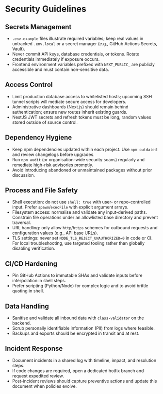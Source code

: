 # Security Guidelines

## Secrets Management

- `.env.example` files illustrate required variables; keep real values in untracked `.env.local` or a secret manager (e.g., GitHub Actions Secrets, Vault).
- Never commit API keys, database credentials, or tokens. Rotate credentials immediately if exposure occurs.
- Frontend environment variables prefixed with `NEXT_PUBLIC_` are publicly accessible and must contain non-sensitive data.

## Access Control

- Limit production database access to whitelisted hosts; upcoming SSH tunnel scripts will mediate secure access for developers.
- Administrative dashboards (Next.js) should remain behind authentication; ensure new routes inherit existing guards.
- NestJS JWT secrets and refresh tokens must be long, random values stored outside of source control.

## Dependency Hygiene

- Keep npm dependencies updated within each project. Use `npm outdated` and review changelogs before upgrades.
- Run `npm audit` (or organisation-wide security scans) regularly and remediate high-risk advisories promptly.
- Avoid introducing abandoned or unmaintained packages without prior discussion.

## Process and File Safety

- Shell execution: do not use `shell: true` with user- or repo-controlled input. Prefer `spawn`/`execFile` with explicit argument arrays.
- Filesystem access: normalise and validate any input-derived paths. Constrain file operations under an allowlisted base directory and prevent traversal.
- URL handling: only allow `http`/`https` schemes for outbound requests and configuration values (e.g., API base URLs).
- TLS settings: never set `NODE_TLS_REJECT_UNAUTHORIZED=0` in code or CI. For local troubleshooting, use targeted tooling rather than globally disabling verification.

## CI/CD Hardening

- Pin GitHub Actions to immutable SHAs and validate inputs before interpolation in shell steps.
- Prefer scripting (Python/Node) for complex logic and to avoid brittle quoting in shell.

## Data Handling

- Sanitise and validate all inbound data with `class-validator` on the backend.
- Scrub personally identifiable information (PII) from logs where feasible.
- Backups and exports should be encrypted in transit and at rest.

## Incident Response

- Document incidents in a shared log with timeline, impact, and resolution steps.
- If code changes are required, open a dedicated hotfix branch and request expedited review.
- Post-incident reviews should capture preventive actions and update this document when policies evolve.

